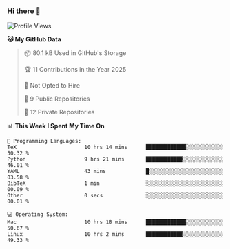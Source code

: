 ### Hi there 👋

<!--
**huayuan4396/huayuan4396** is a ✨ _special_ ✨ repository because its `README.md` (this file) appears on your GitHub profile.

Here are some ideas to get you started:

- 🔭 I’m currently working on ...
- 🌱 I’m currently learning ...
- 👯 I’m looking to collaborate on ...
- 🤔 I’m looking for help with ...
- 💬 Ask me about ...
- 📫 How to reach me: ...
- 😄 Pronouns: ...
- ⚡ Fun fact: ...
-->

<!--START_SECTION:waka-->
![Profile Views](http://img.shields.io/badge/Profile%20Views-2-blue)

**🐱 My GitHub Data** 

> 📦 80.1 kB Used in GitHub's Storage 
 > 
> 🏆 11 Contributions in the Year 2025
 > 
> 🚫 Not Opted to Hire
 > 
> 📜 9 Public Repositories 
 > 
> 🔑 12 Private Repositories 
 > 
📊 **This Week I Spent My Time On** 

```text
💬 Programming Languages: 
TeX                      10 hrs 14 mins      █████████████░░░░░░░░░░░░   50.32 % 
Python                   9 hrs 21 mins       ████████████░░░░░░░░░░░░░   46.01 % 
YAML                     43 mins             █░░░░░░░░░░░░░░░░░░░░░░░░   03.58 % 
BibTeX                   1 min               ░░░░░░░░░░░░░░░░░░░░░░░░░   00.09 % 
Other                    0 secs              ░░░░░░░░░░░░░░░░░░░░░░░░░   00.01 % 

💻 Operating System: 
Mac                      10 hrs 18 mins      █████████████░░░░░░░░░░░░   50.67 % 
Linux                    10 hrs 2 mins       ████████████░░░░░░░░░░░░░   49.33 % 
```


<!--END_SECTION:waka-->
